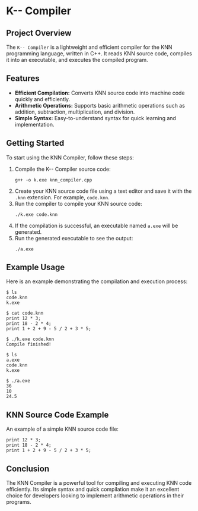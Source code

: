 <h1>K-- Compiler</h1>

<h2>Project Overview</h2>
<p>The <code>K-- Compiler</code> is a lightweight and efficient compiler for the KNN programming language, written in C++. It reads KNN source code, compiles it into an executable, and executes the compiled program.</p>

<h2>Features</h2>
<ul>
    <li><strong>Efficient Compilation:</strong> Converts KNN source code into machine code quickly and efficiently.</li>
    <li><strong>Arithmetic Operations:</strong> Supports basic arithmetic operations such as addition, subtraction, multiplication, and division.</li>
    <li><strong>Simple Syntax:</strong> Easy-to-understand syntax for quick learning and implementation.</li>
</ul>

<h2>Getting Started</h2>
<p>To start using the KNN Compiler, follow these steps:</p>

<ol>
    <li>Compile the K-- Compiler source code:</li>
    <pre><code>g++ -o k.exe knn_compiler.cpp</code></pre>
    <li>Create your KNN source code file using a text editor and save it with the <code>.knn</code> extension. For example, <code>code.knn</code>.</li>
    <li>Run the compiler to compile your KNN source code:</li>
    <pre><code>./k.exe code.knn</code></pre>
    <li>If the compilation is successful, an executable named <code>a.exe</code> will be generated.</li>
    <li>Run the generated executable to see the output:</li>
    <pre><code>./a.exe</code></pre>
</ol>

<h2>Example Usage</h2>
<p>Here is an example demonstrating the compilation and execution process:</p>

<pre><code>$ ls
code.knn
k.exe

$ cat code.knn
print 12 * 3;
print 18 - 2 * 4;
print 1 + 2 + 9 - 5 / 2 + 3 * 5;

$ ./k.exe code.knn
Compile finished!

$ ls
a.exe
code.knn
k.exe

$ ./a.exe
36
10
24.5
</code></pre>

<h2>KNN Source Code Example</h2>
<p>An example of a simple KNN source code file:</p>
<pre><code>print 12 * 3;
print 18 - 2 * 4;
print 1 + 2 + 9 - 5 / 2 + 3 * 5;
</code></pre>

<h2>Conclusion</h2>
<p>The KNN Compiler is a powerful tool for compiling and executing KNN code efficiently. Its simple syntax and quick compilation make it an excellent choice for developers looking to implement arithmetic operations in their programs.</p>
